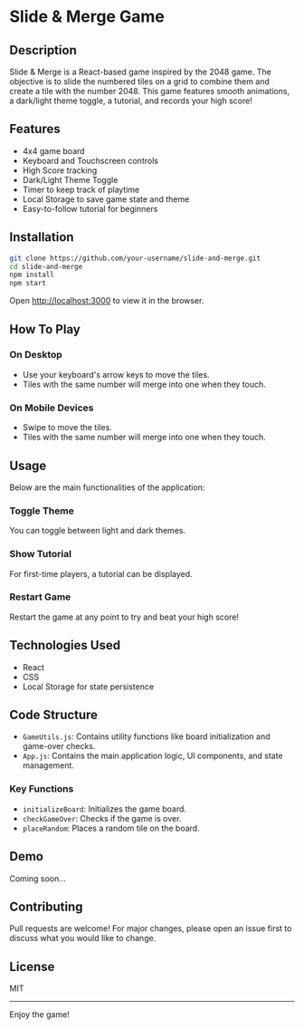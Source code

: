 # Slide & Merge Game

## Description

Slide & Merge is a React-based game inspired by the 2048 game. The objective is to slide the numbered tiles on a grid to combine them and create a tile with the number 2048. This game features smooth animations, a dark/light theme toggle, a tutorial, and records your high score!

## Features

- 4x4 game board
- Keyboard and Touchscreen controls
- High Score tracking
- Dark/Light Theme Toggle
- Timer to keep track of playtime
- Local Storage to save game state and theme
- Easy-to-follow tutorial for beginners

## Installation

```bash
git clone https://github.com/your-username/slide-and-merge.git
cd slide-and-merge
npm install
npm start
```

Open [http://localhost:3000](http://localhost:3000) to view it in the browser.

## How To Play

### On Desktop

- Use your keyboard's arrow keys to move the tiles.
- Tiles with the same number will merge into one when they touch.

### On Mobile Devices

- Swipe to move the tiles.
- Tiles with the same number will merge into one when they touch.

## Usage

Below are the main functionalities of the application:

### Toggle Theme

You can toggle between light and dark themes.

### Show Tutorial

For first-time players, a tutorial can be displayed.

### Restart Game

Restart the game at any point to try and beat your high score!

## Technologies Used

- React
- CSS
- Local Storage for state persistence

## Code Structure

- `GameUtils.js`: Contains utility functions like board initialization and game-over checks.
- `App.js`: Contains the main application logic, UI components, and state management.

### Key Functions

- `initializeBoard`: Initializes the game board.
- `checkGameOver`: Checks if the game is over.
- `placeRandom`: Places a random tile on the board.

## Demo

Coming soon...

## Contributing

Pull requests are welcome! For major changes, please open an issue first to discuss what you would like to change.

## License

MIT

---

Enjoy the game!
